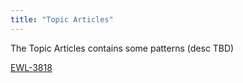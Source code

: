 ```yaml
---
title: "Topic Articles"
---
```


The Topic Articles contains some patterns (desc TBD) 

[EWL-3818](https://issues.ama-assn.org/browse/EWL-3818)